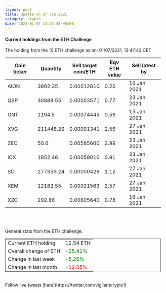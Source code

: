 ```yaml
---
layout: post
title: Update on 07 Jan 2021
category: crypto
date: 2021-01-07 13:47:42 +0100
---
```

<!-- Global site tag (gtag.js) - Google Analytics -->
<script async src="https://www.googletagmanager.com/gtag/js?id=UA-103831149-5"></script>
<script>
  window.dataLayer = window.dataLayer || [];
  function gtag(){dataLayer.push(arguments);}
  gtag('js', new Date());

  gtag('config', 'UA-103831149-5');
</script>


#### Current holdings from the ETH Challenge

The holding from the 10 ETH challenge as on: 01/07/2021, 13:47:42 CET

|Coin ticker|Quantity|Sell target<br>coin/ETH|Eqv ETH<br>value|Sell latest by|
|-----------|--------|-----------|-----------|--------------|
AION|3902.35|  0.00012810|0.26|10 Jan 2021|
QSP|30889.55|  0.00003571|0.77|23 Jan 2021|
ONT|1194.5|  0.00074445|0.58|15 Jan 2021|
XVG|211448.29|  0.00001341|2.56|27 Jan 2021|
ZEC|50.0|  0.06585600|2.99|23 Jan 2021|
ICX|1852.46|  0.00059010|0.91|23 Jan 2021|
SC|277359.24|  0.00000426|1.12|27 Jan 2021|
XEM|12182.55|  0.00021563|2.57|27 Jan 2021|
XZC|292.86|  0.00605640|0.78|16 Jan 2021|

<br>
<br>
<br>
General stats from the ETH challenge:

<table style="border:1px solid black;margin-left:auto;margin-right:auto;">
	<tbody>
	<tr>
		<td>Current ETH holding</td>
		<td>     12.54 ETH</td>
	</tr>
	<tr>
		<td>Overall change of ETH</td>
		<td><font color="green">+25.41%</font></td>
	</tr>
	<tr>
		<td>Change in last week</td>
		<td><font color="green">+5.26%</font></td>
	</tr>
	<tr>
		<td>Change in last month</td>
		<td><font color="red">-12.05%</font></td>
	</tr>
	</tbody>
</table>

<br>
Follow live tweets [here](https://twitter.com/vigilantcrypto1)
<br>
<br>